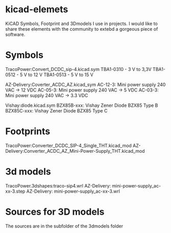 # kicad-elemets
KiCAD Symbols, Footprint and 3Dmodels I use in projects.
I would like to share these elements with the community to extebd a gorgeous piece of software.

# Symbols
TracoPower:Convert_DCDC_sip-4.kicad.sym
TBA1-0310 - 3 V to 3,3V
TBA1-0512 - 5 V to 12 V
TBA1-0513 - 5 V to 15 V

AZ-Delivery:Coverter_ACDC_AZ.kicad_sym
AC-12-3: Mini power supply 240 VAC -> 12 VDC
AC-05-3: Mini power supply 240 VAC -> 5 VDC
AC-03-3: Mini power supply 240 VAC -> 3.3 VDC

Vishay:diode.kicad.sym
BZX85B-xxx: Vishay Zener Diode BZX85 Type B
BZX85C-xxx: Vishay Zener Diode BZX85 Type C


# Footprints
TracoPower:Converter_DCDC_SIP-4_Single_THT.kicad_mod
AZ-Delivery:Converter_ACDC_AZ_Mini-Power-Supply_THT.kicad_mod

# 3d models
TracoPower.3dshapes:traco-sip4.wrl
AZ-Delivery: mini-power-supply_ac-xx-3.step
AZ-Delivery: mini-power-supply_ac-xx-3.wrl

# Sources for 3D models
The sources are in the <src> subfolder of the 3dmodels folder


